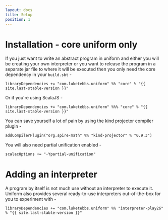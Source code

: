 ```yaml
---
layout: docs
title: Setup
position: 1
---
```


# Installation - core uniform only

If you just want to write an abstract program in uniform and either
you will be creating your own interpreter or you want to release the
program in a separate jar file to where it will be executed then you
only need the core dependency in your `build.sbt` -

```
libraryDependencies += "com.luketebbs.uniform" %% "core" % "{{ site.last-stable-version }}"
```

Or if you're using ScalaJS - 

```
libraryDependencies += "com.luketebbs.uniform" %%% "core" % "{{ site.last-stable-version }}"
```

You can save yourself a lot of pain by using the kind projector compiler plugin - 

```
addCompilerPlugin("org.spire-math" %% "kind-projector" % "0.9.3")
```

You will also need partial unification enabled - 

```
scalacOptions += "-Ypartial-unification"
```

# Adding an interpreter

A program by itself is not much use without an interpreter to execute
it. Uniform also provides several ready-to-use interpreters
out-of-the-box for you to experiment with - 

```
libraryDependencies += "com.luketebbs.uniform" %% "interpreter-play26" % "{{ site.last-stable-version }}"
```

